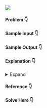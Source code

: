 [<img src="https://img.shields.io/badge/-topic--name-wheat">](https://github.com/topics/topic-name)

#### Problem :point_down:

#### Sample Input :point_down:

#### Sample Output :point_down:

#### Explanation :point_down:

<details>
<summary>Expand</summary>

#### Python :point_down:
```py

```
#### Time Complexity :point_down:
```

```
#### Space Complexity :point_down:
```

```
</details>

#### Reference :point_down:

#### Solve Here :point_down:
